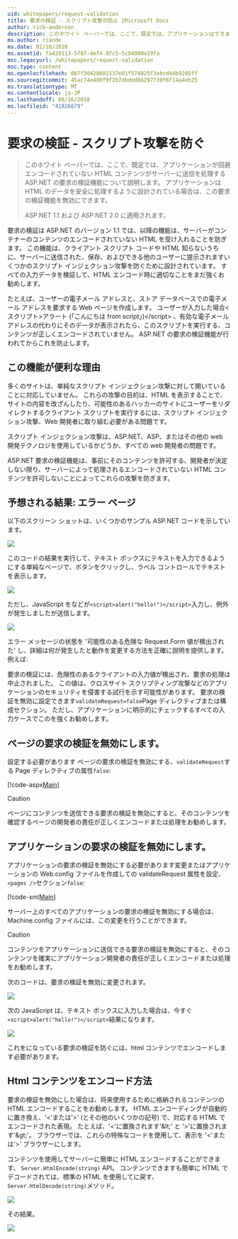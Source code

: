 ```yaml
---
uid: whitepapers/request-validation
title: 要求の検証 - スクリプト攻撃の防止 |Microsoft Docs
author: rick-anderson
description: このホワイト ペーパーでは、ここで、既定では、アプリケーションはできませんがエンコードされていない HTML コンテンツして処理する ASP.NET の要求の検証機能について説明しています.
ms.author: riande
ms.date: 02/10/2010
ms.assetid: fa429113-5f8f-4ef4-97c5-5c04900a19fa
msc.legacyurl: /whitepapers/request-validation
msc.type: content
ms.openlocfilehash: 087f30428602137e01f574825f3ebcd4db9285ff
ms.sourcegitcommit: 45ac74e400f9f2b7dbded66297730f6f14a4eb25
ms.translationtype: MT
ms.contentlocale: ja-JP
ms.lasthandoff: 08/16/2018
ms.locfileid: "41826679"
---
```

<a name="request-validation---preventing-script-attacks"></a>要求の検証 - スクリプト攻撃を防ぐ
====================
> このホワイト ペーパーでは、ここで、既定では、アプリケーションが回避エンコードされていない HTML コンテンツがサーバーに送信を処理する ASP.NET の要求の検証機能について説明します。 アプリケーションは HTML のデータを安全に処理するように設計されている場合は、この要求の検証機能を無効にできます。
> 
> ASP.NET 1.1 および ASP.NET 2.0 に適用されます。


要求の検証は ASP.NET のバージョン 1.1 では、以降の機能は、サーバーがコンテナーのコンテンツのエンコードされていない HTML を受け入れることを防ぎます。 この機能は、クライアント スクリプト コードや HTML 知らないうちに、サーバーに送信された、保存、およびできる他のユーザーに提示されますいくつかのスクリプト インジェクション攻撃を防ぐために設計されています。 すべての入力データを検証して、HTML エンコード時に適切なことをまだ強くお勧めします。

たとえば、ユーザーの電子メール アドレスと、ストア データベースでの電子メール アドレスを要求する Web ページを作成します。 ユーザーが入力した場合&lt;スクリプト&gt;アラート (「こんにちは from script」)&lt;/script&gt; 、有効な電子メール アドレスの代わりにそのデータが表示されたら、このスクリプトを実行する、コンテンツが正しくエンコードされていません。 ASP.NET の要求の検証機能が行われてからこれを防止します。

## <a name="why-this-feature-is-useful"></a>この機能が便利な理由

多くのサイトは、単純なスクリプト インジェクション攻撃に対して開いていることに対応していません。 これらの攻撃の目的は、HTML を表示することで、サイトの内容を改ざんしたり、可能性のあるハッカーのサイトにユーザーをリダイレクトするクライアント スクリプトを実行するには、スクリプト インジェクション攻撃、Web 開発者に取り組む必要がある問題です。

スクリプト インジェクション攻撃は、ASP.NET、ASP、またはその他の web 開発テクノロジを使用しているかどうか、すべての web 開発者の問題です。

ASP.NET 要求の検証機能は、事前にそのコンテンツを許可する、開発者が決定しない限り、サーバーによって処理されるエンコードされていない HTML コンテンツを許可しないことによってこれらの攻撃を防ぎます。

## <a name="what-to-expect-error-page"></a>予想される結果: エラー ページ

以下のスクリーン ショットは、いくつかのサンプル ASP.NET コードを示しています。

![](request-validation/_static/image1.png)

このコードの結果を実行して、テキスト ボックスにテキストを入力できるようにする単純なページで、ボタンをクリックし、ラベル コントロールでテキストを表示します。

![](request-validation/_static/image2.png)

ただし、JavaScript をなどが`<script>alert("hello!")</script>`入力し、例外が発生しましたが送信します。

![](request-validation/_static/image3.png)

エラー メッセージの状態を '可能性のある危険な Request.Form 値が検出された' し、詳細は何が発生したと動作を変更する方法を正確に説明を提供します。 例えば:

要求の検証には、危険性のあるクライアントの入力値が検出され、要求の処理は中止されました。 この値は、クロスサイト スクリプティング攻撃などのアプリケーションのセキュリティを侵害する試行を示す可能性があります。 要求の検証を無効に設定できます`validateRequest=false`Page ディレクティブまたは構成セクション。 ただし、アプリケーションに明示的にチェックするすべての入力ケースでこのを強くお勧めします。

## <a name="disabling-request-validation-on-a-page"></a>ページの要求の検証を無効にします。

設定する必要があります ページの要求の検証を無効にする、`validateRequest`する Page ディレクティブの属性`false`:

[!code-aspx[Main](request-validation/samples/sample1.aspx)]

> [!CAUTION]
> ページにコンテンツを送信できる要求の検証を無効にすると、そのコンテンツを確認するページの開発者の責任が正しくエンコードまたは処理をお勧めします。

## <a name="disabling-request-validation-for-your-application"></a>アプリケーションの要求の検証を無効にします。

アプリケーションの要求の検証を無効にする必要があります変更またはアプリケーションの Web.config ファイルを作成しての validateRequest 属性を設定、`<pages />`セクション`false`:

[!code-xml[Main](request-validation/samples/sample2.xml)]

サーバー上のすべてのアプリケーションの要求の検証を無効にする場合は、Machine.config ファイルには、この変更を行うことができます。

> [!CAUTION]
> コンテンツをアプリケーションに送信できる要求の検証を無効にすると、そのコンテンツを確実にアプリケーション開発者の責任が正しくエンコードまたは処理をお勧めします。

次のコードは、要求の検証を無効に変更されます。

![](request-validation/_static/image4.png)

次の JavaScript は、テキスト ボックスに入力した場合は、今すぐ`<script>alert("hello!")</script>`結果になります。

![](request-validation/_static/image5.png)

これをになっている要求の検証を防ぐには、html コンテンツでエンコードします必要があります。

## <a name="how-to-html-encode-content"></a>Html コンテンツをエンコード方法

要求の検証を無効にした場合は、将来使用するために格納されるコンテンツの HTML エンコードすることをお勧めします。 HTML エンコーディングが自動的に置き換え、'&lt;'または'&gt;' (とその他のいくつかの記号) で、対応する HTML でエンコードされた表現。 たとえば、'&lt;'に置換されます'&amp;lt;' と '&gt;'に置換されます'&amp;gt;'。 ブラウザーでは、これらの特殊なコードを使用して、表示を '&lt;'または'&gt;' ブラウザーにします。

コンテンツを使用してサーバーに簡単に HTML エンコードすることができます、 `Server.HtmlEncode(string)` API。 コンテンツできますも簡単に HTML でデコードされては、標準の HTML を使用してに戻す、`Server.HtmlDecode(string)`メソッド。

![](request-validation/_static/image6.png)

その結果。

![](request-validation/_static/image7.png)

